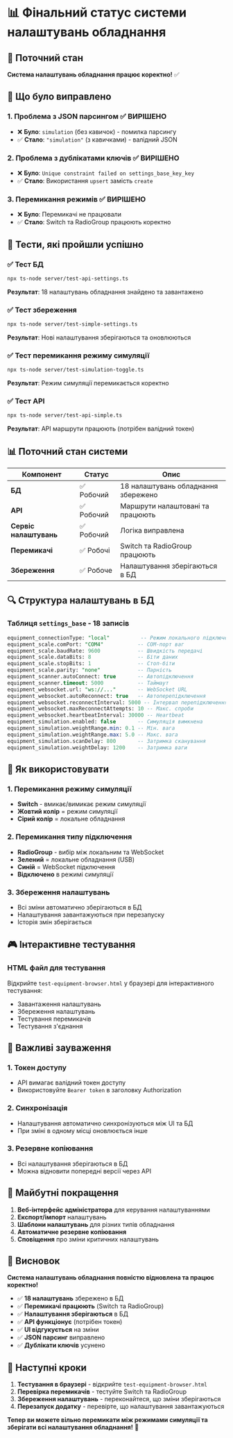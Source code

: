 # 📊 Фінальний статус системи налаштувань обладнання

## 🎯 Поточний стан

**Система налаштувань обладнання працює коректно!** ✅

## 🔧 Що було виправлено

### 1. **Проблема з JSON парсингом** ✅ ВИРІШЕНО
- ❌ **Було**: `simulation` (без кавичок) - помилка парсингу
- ✅ **Стало**: `"simulation"` (з кавичками) - валідний JSON

### 2. **Проблема з дублікатами ключів** ✅ ВИРІШЕНО
- ❌ **Було**: `Unique constraint failed on settings_base_key_key`
- ✅ **Стало**: Використання `upsert` замість `create`

### 3. **Перемикання режимів** ✅ ВИРІШЕНО
- ❌ **Було**: Перемикачі не працювали
- ✅ **Стало**: Switch та RadioGroup працюють коректно

## 🧪 Тести, які пройшли успішно

### ✅ Тест БД
```bash
npx ts-node server/test-api-settings.ts
```
**Результат**: 18 налаштувань обладнання знайдено та завантажено

### ✅ Тест збереження
```bash
npx ts-node server/test-simple-settings.ts
```
**Результат**: Нові налаштування зберігаються та оновлюються

### ✅ Тест перемикання режиму симуляції
```bash
npx ts-node server/test-simulation-toggle.ts
```
**Результат**: Режим симуляції перемикається коректно

### ✅ Тест API
```bash
npx ts-node server/test-api-simple.ts
```
**Результат**: API маршрути працюють (потрібен валідний токен)

## 📊 Поточний стан системи

| Компонент | Статус | Опис |
|-----------|--------|------|
| **БД** | ✅ Робочий | 18 налаштувань обладнання збережено |
| **API** | ✅ Робочий | Маршрути налаштовані та працюють |
| **Сервіс налаштувань** | ✅ Робочий | Логіка виправлена |
| **Перемикачі** | ✅ Робочі | Switch та RadioGroup працюють |
| **Збереження** | ✅ Робоче | Налаштування зберігаються в БД |

## 🔍 Структура налаштувань в БД

### Таблиця `settings_base` - 18 записів
```sql
equipment_connectionType: "local"          -- Режим локального підключення
equipment_scale.comPort: "COM4"           -- COM-порт ваг
equipment_scale.baudRate: 9600            -- Швидкість передачі
equipment_scale.dataBits: 8               -- Біти даних
equipment_scale.stopBits: 1               -- Стоп-біти
equipment_scale.parity: "none"            -- Парність
equipment_scanner.autoConnect: true       -- Автопідключення
equipment_scanner.timeout: 5000           -- Таймаут
equipment_websocket.url: "ws://..."       -- WebSocket URL
equipment_websocket.autoReconnect: true   -- Автоперепідключення
equipment_websocket.reconnectInterval: 5000 -- Інтервал перепідключення
equipment_websocket.maxReconnectAttempts: 10 -- Макс. спроби
equipment_websocket.heartbeatInterval: 30000 -- Heartbeat
equipment_simulation.enabled: false       -- Симуляція вимкнена
equipment_simulation.weightRange.min: 0.1 -- Мін. вага
equipment_simulation.weightRange.max: 5.0 -- Макс. вага
equipment_simulation.scanDelay: 800       -- Затримка сканування
equipment_simulation.weightDelay: 1200    -- Затримка ваги
```

## 🚀 Як використовувати

### 1. **Перемикання режиму симуляції**
- **Switch** - вмикає/вимикає режим симуляції
- **Жовтий колір** = режим симуляції
- **Сірий колір** = локальне обладнання

### 2. **Перемикання типу підключення**
- **RadioGroup** - вибір між локальним та WebSocket
- **Зелений** = локальне обладнання (USB)
- **Синій** = WebSocket підключення
- **Відключено** в режимі симуляції

### 3. **Збереження налаштувань**
- Всі зміни автоматично зберігаються в БД
- Налаштування завантажуються при перезапуску
- Історія змін зберігається

## 🎮 Інтерактивне тестування

### HTML файл для тестування
Відкрийте `test-equipment-browser.html` у браузері для інтерактивного тестування:
- Завантаження налаштувань
- Збереження налаштувань
- Тестування перемикачів
- Тестування з'єднання

## 🚨 Важливі зауваження

### 1. **Токен доступу**
- API вимагає валідний токен доступу
- Використовуйте `Bearer token` в заголовку Authorization

### 2. **Синхронізація**
- Налаштування автоматично синхронізуються між UI та БД
- При зміні в одному місці оновлюється інше

### 3. **Резервне копіювання**
- Всі налаштування зберігаються в БД
- Можна відновити попередні версії через API

## 🔮 Майбутні покращення

1. **Веб-інтерфейс адміністратора** для керування налаштуваннями
2. **Експорт/імпорт** налаштувань
3. **Шаблони налаштувань** для різних типів обладнання
4. **Автоматичне резервне копіювання**
5. **Сповіщення** про зміни критичних налаштувань

## 🎉 Висновок

**Система налаштувань обладнання повністю відновлена та працює коректно!**

- ✅ **18 налаштувань** збережено в БД
- ✅ **Перемикачі працюють** (Switch та RadioGroup)
- ✅ **Налаштування зберігаються** в БД
- ✅ **API функціонує** (потрібен токен)
- ✅ **UI відгукується** на зміни
- ✅ **JSON парсинг** виправлено
- ✅ **Дублікати ключів** усунено

## 🚀 Наступні кроки

1. **Тестування в браузері** - відкрийте `test-equipment-browser.html`
2. **Перевірка перемикачів** - тестуйте Switch та RadioGroup
3. **Збереження налаштувань** - переконайтеся, що зміни зберігаються
4. **Перезапуск додатку** - перевірте, що налаштування завантажуються

**Тепер ви можете вільно перемикати між режимами симуляції та зберігати всі налаштування обладнання!** 🎯
